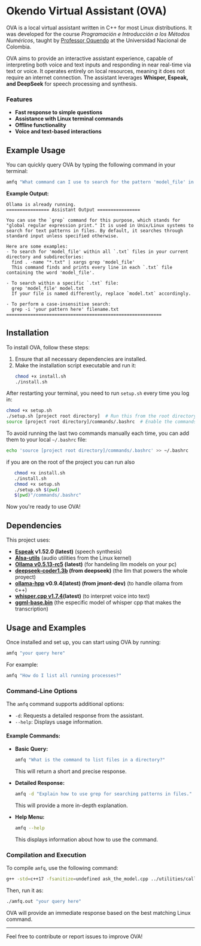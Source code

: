 # Okendo Virtual Assistant (OVA)

OVA is a local virtual assistant written in C++ for most Linux distributions. It was developed for the course *Programación e Introducción a los Métodos Numéricos*, taught by [Professor Oquendo](https://co.linkedin.com/in/william-fernando-oquendo-pati%C3%B1o-a3569b18) at the Universidad Nacional de Colombia.

OVA aims to provide an interactive assistant experience, capable of interpreting both voice and text inputs and responding in near real-time via text or voice. It operates entirely on local resources, meaning it does not require an internet connection. The assistant leverages **Whisper, Espeak, and DeepSeek** for speech processing and synthesis.

### Features
- **Fast response to simple questions**
- **Assistance with Linux terminal commands**
- **Offline functionality**
- **Voice and text-based interactions**

## Example Usage

You can quickly query OVA by typing the following command in your terminal:

```bash
amfq "What command can I use to search for the pattern 'model_file' in .txt files?"
```

**Example Output:**
```
Ollama is already running.
================ Assistant Output ================

You can use the `grep` command for this purpose, which stands for "global regular expression print." It is used in Unix/Linux systems to search for text patterns in files. By default, it searches through standard input unless specified otherwise.

Here are some examples:
- To search for 'model_file' within all `.txt` files in your current directory and subdirectories:
  find . -name "*.txt" | xargs grep 'model_file'
  This command finds and prints every line in each `.txt` file containing the word 'model_file'.

- To search within a specific `.txt` file:
  grep 'model_file' model.txt
  If your file is named differently, replace `model.txt` accordingly.

- To perform a case-insensitive search:
  grep -i 'your pattern here' filename.txt
==========================================================
```

## Installation

To install OVA, follow these steps:

1. Ensure that all necessary dependencies are installed.
2. Make the installation script executable and run it:
   ```bash
   chmod +x install.sh
   ./install.sh
   ```

After restarting your terminal, you need to run `setup.sh` every time you log in:

```bash
chmod +x setup.sh
./setup.sh [project root directory]  # Run this from the root directory of the project or specify the full path, e.g., /home/thomas/Desktop/okendo_virtual_assistant
source [project root directory]/commands/.bashrc  # Enable the commands
```

To avoid running the last two commands manually each time, you can add them to your local `~/.bashrc` file:

```bash
echo 'source [project root directory]/commands/.bashrc' >> ~/.bashrc
```

if you are on the root of the project you can run also
```bash
   chmod +x install.sh
   ./install.sh
   chmod +x setup.sh
   ./setup.sh $(pwd)
   $(pwd)"/commands/.bashrc"

```

Now you're ready to use OVA!

## Dependencies

This project uses:
- **[Espeak](https://github.com/espeak-ng/espeak-ng) v1.52.0 (latest)** (speech synthesis)
- **[Alsa-utils](https://web.git.kernel.org/)** (audio utilities from the Linux kernel)
- **[Ollama v0.5.13-rc5](https://ollama.com/download/ollama-linux-amd64-rocm.tgz) (latest)** (for handeling llm models on your pc)
- **[deepseek-coder1.3b](https://huggingface.co/deepseek-ai/deepseek-coder-1.3b-instruct) (from deepseek)** (the llm that powers the whole proyect)
- **[ollama-hpp](https://github.com/jmont-dev/ollama-hpp) v0.9.4(latest) (from jmont-dev)** (to handle ollama from c++)
- **[whisper.cpp v1.7.4](https://github.com/ggerganov/whisper.cpphttps://github.com/ggerganov/whisper.cpp)(latest)** (to interpret voice into text)
- **[ggml-base.bin](https://huggingface.co/ggerganov/whisper.cpp/blob/main/ggml-base.bin)** (the especific model of whisper cpp that makes the transcription)

## Usage and Examples

Once installed and set up, you can start using OVA by running:

```bash
amfq "your query here"
```

For example:
```bash
amfq "How do I list all running processes?"
```

### Command-Line Options

The `amfq` command supports additional options:

- `-d`: Requests a detailed response from the assistant.
- `--help`: Displays usage information.

#### Example Commands:

- **Basic Query:**
  ```bash
  amfq "What is the command to list files in a directory?"
  ```
  This will return a short and precise response.

- **Detailed Response:**
  ```bash
  amfq -d "Explain how to use grep for searching patterns in files."
  ```
  This will provide a more in-depth explanation.

- **Help Menu:**
  ```bash
  amfq --help
  ```
  This displays information about how to use the command.

### Compilation and Execution

To compile `amfq`, use the following command:

```bash
g++ -std=c++17 -fsanitize=undefined ask_the_model.cpp ../utilities/call_the_model.cpp -o amfq.out -g
```

Then, run it as:

```bash
./amfq.out "your query here"
```

OVA will provide an immediate response based on the best matching Linux command.

---

Feel free to contribute or report issues to improve OVA!

